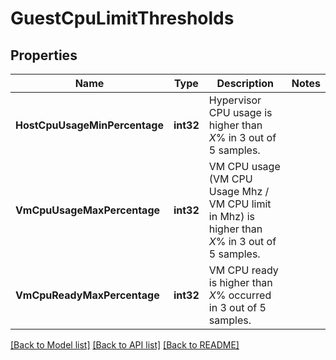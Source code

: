 # GuestCpuLimitThresholds

## Properties

Name | Type | Description | Notes
------------ | ------------- | ------------- | -------------
**HostCpuUsageMinPercentage** | **int32** | Hypervisor CPU usage is higher than *X*% in 3 out of 5 samples. | 
**VmCpuUsageMaxPercentage** | **int32** | VM CPU usage (VM CPU Usage Mhz / VM CPU limit in Mhz) is higher than *X*% in 3 out of 5 samples. | 
**VmCpuReadyMaxPercentage** | **int32** | VM CPU ready is higher than *X*% occurred in 3 out of 5 samples. | 

[[Back to Model list]](../README.md#documentation-for-models) [[Back to API list]](../README.md#documentation-for-api-endpoints) [[Back to README]](../README.md)


